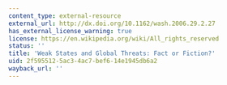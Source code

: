 ```yaml
---
content_type: external-resource
external_url: http://dx.doi.org/10.1162/wash.2006.29.2.27
has_external_license_warning: true
license: https://en.wikipedia.org/wiki/All_rights_reserved
status: ''
title: 'Weak States and Global Threats: Fact or Fiction?'
uid: 2f595512-5ac3-4ac7-bef6-14e1945db6a2
wayback_url: ''
---
```

